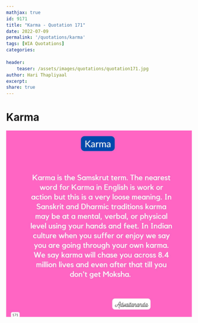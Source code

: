 ```yaml
---
mathjax: true
id: 9171
title: "Karma - Quotation 171"
date: 2022-07-09
permalink: '/quotations/karma'
tags: [WIA Quotations] 
categories: 

header:
    teaser: /assets/images/quotations/quotation171.jpg
author: Hari Thapliyaal 
excerpt:
share: true 
---
```


# Karma

![Karma](/assets/images/quotations/quotation171.jpg)
